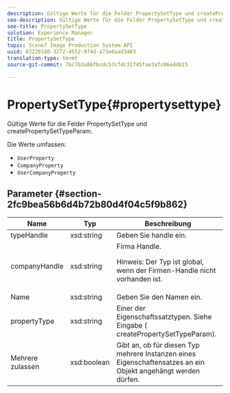 ```yaml
---
description: Gültige Werte für die Felder PropertySetType und createPropertySetTypeParam.
seo-description: Gültige Werte für die Felder PropertySetType und createPropertySetTypeParam.
seo-title: PropertySetType
solution: Experience Manager
title: PropertySetType
topic: Scene7 Image Production System API
uuid: 83220180-3272-4552-974d-a73e6aad3483
translation-type: tm+mt
source-git-commit: 7bc7b3a86fbcdc57cfdc31745fae3afc06e44b15

---
```



# PropertySetType{#propertysettype}

Gültige Werte für die Felder PropertySetType und createPropertySetTypeParam.

Die Werte umfassen:

* `UserProperty`
* `CompanyProperty`
* `UserCompanyProperty`

## Parameter {#section-2fc9bea56b6d4b72b80d4f04c5f9b862}

<table id="table_04100BB8ABD84EF68B0A7CE3AD946414"> 
 <thead> 
  <tr> 
   <th colname="col1" class="entry"> Name </th> 
   <th colname="col2" class="entry"> Typ </th> 
   <th colname="col3" class="entry"> Beschreibung </th> 
  </tr> 
 </thead>
 <tbody> 
  <tr> 
   <td colname="col1"> <span class="codeph"> <span class="varname"> typeHandle</span></span> </td> 
   <td colname="col2"> <span class="codeph"> xsd:string</span> </td> 
   <td colname="col3"> Geben Sie handle ein. </td> 
  </tr> 
  <tr> 
   <td colname="col1"> <span class="codeph"> <span class="varname"> companyHandle</span></span> </td> 
   <td colname="col2"> <span class="codeph"> xsd:string</span> </td> 
   <td colname="col3">Firma Handle. <p>Hinweis:  Der Typ ist global, wenn der Firmen-Handle nicht vorhanden ist. </p></td> 
  </tr> 
  <tr> 
   <td colname="col1"> <span class="codeph"> <span class="varname"> Name</span></span> </td> 
   <td colname="col2"> <span class="codeph"> xsd:string</span> </td> 
   <td colname="col3"> Geben Sie den Namen ein. </td> 
  </tr> 
  <tr> 
   <td colname="col1"> <span class="codeph"> <span class="varname"> propertyType</span></span> </td> 
   <td colname="col2"> <span class="codeph"> xsd:string</span> </td> 
   <td colname="col3">Einer der Eigenschaftssatztypen. Siehe Eingabe (<span class="codeph"> createPropertySetTypeParam</span>). </td> 
  </tr> 
  <tr> 
   <td colname="col1"> <span class="codeph"> Mehrere <span class="varname"> zulassen</span></span> </td> 
   <td colname="col2"> <span class="codeph"> xsd:boolean</span> </td> 
   <td colname="col3"> Gibt an, ob für diesen Typ mehrere Instanzen eines Eigenschaftensatzes an ein Objekt angehängt werden dürfen. </td> 
  </tr> 
 </tbody> 
</table>

